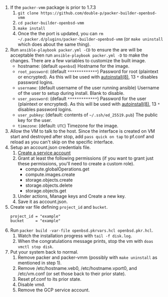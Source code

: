 1) If the `packer-vmm` package is prior to 1.7.3
    1) `git clone https://github.com/double-p/packer-builder-openbsd-vmm`
    1) `cd packer-builder-openbsd-vmm`
    1) `make install`
    1) Once the the port is updated, you can `rm ~/.packer.d/plugins/packer-builder-openbsd-vmm` (or `make uninstall` which does about the same thing).
1) Run `ansible-playbook packer.yml -CD` to ensure the are will be acceptable then run `ansible-playbook packer.yml -D` to make the changes.
    There are a few variables to customize the built image.
    * hostname: (default `openbsd`) Hostname for the image.
    * `root_password`: (default `*************`) Password for root (plaintext or encrypted). As this will be used with [autoinstall(8)](https://man.openbsd.org/autoinstall.8), 13 `*` disables password logins.
    * `username`: (default username of the user running ansible) Username of the user to setup during install. Blank to disable.
    * `user_password`: (default `*************`) Password for the user (plaintext or encrypted). As this will be used with [autoinstall(8)](https://man.openbsd.org/autoinstall.8), 13 `*` disables password logins.
    * `user_pubkey`: (default: contents of `~/.ssh/ed_25519.pub`) The public key for the user.
    * `timezone`: (default: `UTC`) Timezone for the image.
1) Allow the VM to talk to the host. Since the interface is created on VM start and destroyed after stop, add `pass quick on tap` to pf.conf and reload as you can't skip on the specific interface.
1) Setup an account.json credentials file.
    1) [Create a service account](https://console.cloud.google.com/iam-admin/serviceaccounts)
    1) Grant at least the following permissions (if you want to grant just these permissions, you'll need to create a custom role).
        * compute.globalOperations.get
        * compute.images.create
        * storage.objects.create
        * storage.objects.delete
        * storage.objects.get
    1) Under actions, Manage keys and Create a new key.
    1) Save it as account.json.
1) Create var file defining `project_id` and `bucket`.
    ```
    project_id = "example"
    bucket     = "example"
    ```
1) Run `packer build -var-file openbsd.pkrvars.hcl openbsd.pkr.hcl`.
    1) Watch the installation progress with `tail -f disk.log`.
    1) When the congratulations message prints, stop the vm with `doas vmctl stop disk`.
1) Put your system back to normal.
    1) Remove packer and packer-vmm (possibly with `make uninstall` as mentioned in step 1).
    1) Remove /etc/hostname.veb0, /etc/hostname.vport0, and /etc/vm.conf (or set those back to their prior state).
    1) Reset pf.conf to its prior state.
    1) Disable vmd.
    1) Remove the GCP service account.
